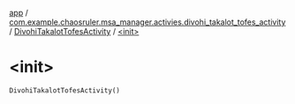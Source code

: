 [app](../../index.md) / [com.example.chaosruler.msa_manager.activies.divohi_takalot_tofes_activity](../index.md) / [DivohiTakalotTofesActivity](index.md) / [&lt;init&gt;](.)

# &lt;init&gt;

`DivohiTakalotTofesActivity()`